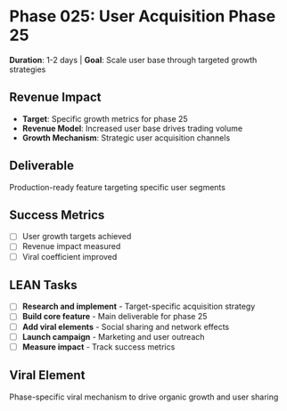 # Phase 025: User Acquisition Phase 25
**Duration**: 1-2 days | **Goal**: Scale user base through targeted growth strategies

## Revenue Impact
- **Target**: Specific growth metrics for phase 25
- **Revenue Model**: Increased user base drives trading volume
- **Growth Mechanism**: Strategic user acquisition channels

## Deliverable
Production-ready feature targeting specific user segments

## Success Metrics
- [ ] User growth targets achieved
- [ ] Revenue impact measured
- [ ] Viral coefficient improved

## LEAN Tasks
- [ ] **Research and implement** - Target-specific acquisition strategy
- [ ] **Build core feature** - Main deliverable for phase 25
- [ ] **Add viral elements** - Social sharing and network effects
- [ ] **Launch campaign** - Marketing and user outreach
- [ ] **Measure impact** - Track success metrics

## Viral Element
Phase-specific viral mechanism to drive organic growth and user sharing
